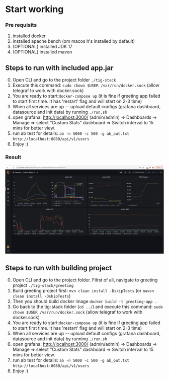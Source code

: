 # Start working

### Pre requisits 

1. installed docker
2. installed apache bench (om macos it's installed by default)
3. (OPTIONAL) installed JDK 17
4. (OPTIONAL) installed maven

## Steps to run with included app.jar

0. Open CLI and go to the project folder `./tig-stack`
1. Execute this command: `sudo chown $USER /var/run/docker.sock` (allow telegraf to work with docker.sock)
2. You are ready to start:`docker-compose up` (it is fine if greeting app failed to start first time. It has 'restart' 
flag and will start on 2-3 time)
3. When all services are up -- upload default configs (grafana dashboard, datasource and init data) by running `./run.sh`
4. open grafana: [http://localhost:3000/](http://localhost:3000/) (admin/admin) => Dashboards => Manage => select "Custom Stats" dashboard => Switch 
interval to 15 mins for better view.
5. run ab test for details: `ab -n 5000 -c 500 -g ab_out.txt http://localhost:8080/api/v1/users`
6. Enjoy :)

### Result
![stats1](img/stats1.png)

## Steps to run with building project

0. Open CLI and go to the project folder. Filrst of all, navigate to greeting project `./tig-stack/greeting`
1. Build greeting project first: `mvn clean install -DskipTests` (or `maven clean install -DskipTests`)
2. Then you should build docker image `docker build -t greeting-app .`
3. Go back to the tig-stack folder (`cd ../`) and execute this command: `sudo chown $USER /var/run/docker.sock` 
(allow telegraf to work with docker.sock)
4. You are ready to start:`docker-compose up` (it is fine if greeting app failed to start first time. It has 'restart' 
flag and will start on 2-3 time)
5. When all services are up -- upload default configs (grafana dashboard, datasource and init data) by running `./run.sh`
6. open grafana: [http://localhost:3000/](http://localhost:3000/) (admin/admin) => Dashboards => Manage => select "Custom Stats" dashboard => Switch 
interval to 15 mins for better view.
7. run ab test for details: `ab -n 5000 -c 500 -g ab_out.txt http://localhost:8080/api/v1/users`
8. Enjoy :)
